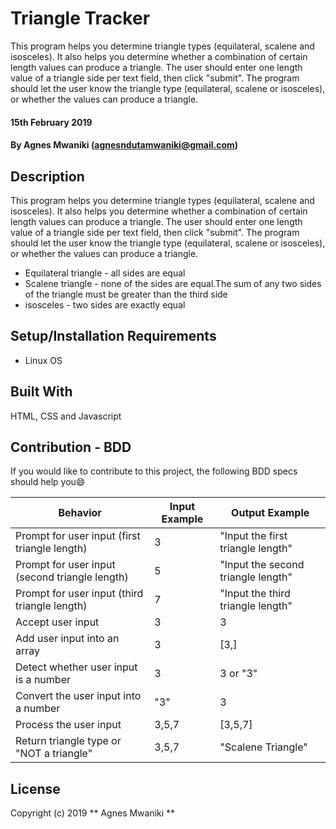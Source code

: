 # Triangle Tracker
This program helps you determine triangle types (equilateral, scalene and isosceles). It also helps you determine whether a combination of certain length values can produce a triangle. The user should enter one length value of a triangle side per text field, then click "submit". The program should let the user know the triangle type (equilateral, scalene or isosceles), or whether the values can produce a triangle.

#### 15th February 2019
#### By Agnes Mwaniki (agnesndutamwaniki@gmail.com)

## Description
This program helps you determine triangle types (equilateral, scalene and isosceles). It also helps you determine whether a combination of certain length values can produce a triangle. The user should enter one length value of a triangle side per text field, then click "submit". The program should let the user know the triangle type (equilateral, scalene or isosceles), or whether the values can produce a triangle.

* Equilateral triangle - all sides are equal
* Scalene triangle - none of the sides are equal.The sum of any two sides of the triangle must be greater than the third side
* isosceles - two sides are exactly equal

## Setup/Installation Requirements
* Linux OS

## Built With
HTML, CSS and Javascript

## Contribution - BDD
If you would like to contribute to this project, the following BDD specs should help you:smile:

Behavior                                      |  Input Example   | Output Example
----------------------------------------------|------------------|--------------------------------------------
Prompt for user input (first triangle length) | 3                |"Input the first triangle length"
Prompt for user input (second triangle length)| 5                |"Input the second triangle length"  
Prompt for user input (third triangle length) | 7                |"Input the third triangle length"
Accept user input                             | 3                | 3
Add user input into an array                  | 3                | [3,]
Detect whether user input is a number         | 3                | 3 or "3"
Convert the user input into a number          | "3"              | 3
Process the user input                        | 3,5,7            | [3,5,7]
Return triangle type or "NOT a triangle"      | 3,5,7            | "Scalene Triangle"

## License
Copyright (c) 2019 ** Agnes Mwaniki **
